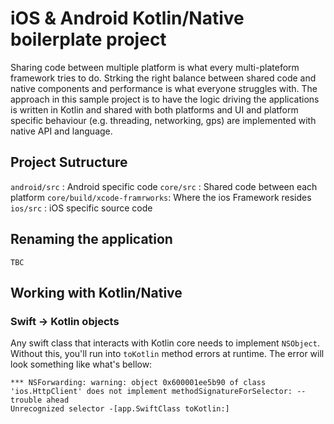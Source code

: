 # iOS & Android Kotlin/Native boilerplate project

Sharing code between multiple platform is what every multi-plateform framework
tries to do. Strking the right balance between shared code and native
components and performance is what everyone struggles with. The approach in
this sample project is to have the logic driving the applications is written
in Kotlin and shared with both platforms and UI and platform specific behaviour
(e.g. threading, networking, gps) are implemented with native API and language.

## Project Sutructure

`android/src`                : Android specific code
`core/src`                   : Shared code between each platform
`core/build/xcode-framrworks`: Where the ios Framework resides
`ios/src`                    : iOS specific source code

## Renaming the application

`TBC`

## Working with Kotlin/Native

### Swift -> Kotlin objects

Any swift class that interacts with Kotlin core needs to implement `NSObject`.
Without this, you'll run into `toKotlin` method errors at runtime. The error
will look something like what's bellow:

```
*** NSForwarding: warning: object 0x600001ee5b90 of class 'ios.HttpClient' does not implement methodSignatureForSelector: -- trouble ahead
Unrecognized selector -[app.SwiftClass toKotlin:]
```